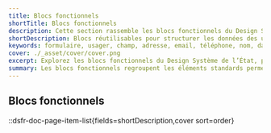 ```yaml
---
title: Blocs fonctionnels
shortTitle: Blocs fonctionnels
description: Cette section rassemble les blocs fonctionnels du Design Système de l’État, conçus pour structurer les données usagers dans les formulaires et interfaces administratives.
shortDescription: Blocs réutilisables pour structurer les données des usagers
keywords: formulaire, usager, champ, adresse, email, téléphone, nom, date, formulaire DSFR, input, design system
cover: ./_asset/cover/cover.png
excerpt: Explorez les blocs fonctionnels du Design Système de l’État, pensés pour organiser les champs liés aux informations usagers dans les formulaires.
summary: Les blocs fonctionnels regroupent les éléments standards permettant de structurer les formulaires et de recueillir les données usagers dans le respect des exigences d’accessibilité et de cohérence. Chaque bloc (nom, adresse, téléphone, date de naissance, etc.) est conçu pour être directement réutilisable ou intégré dans des formulaires complexes. Cette section facilite l’implémentation de parcours utilisateurs clairs et standardisés dans les services publics numériques.
---
```



## Blocs fonctionnels

::dsfr-doc-page-item-list{fields=shortDescription,cover sort=order}
